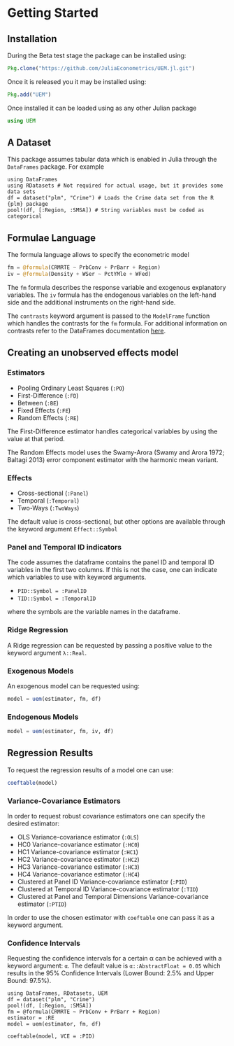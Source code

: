# Getting Started

## Installation

During the Beta test stage the package can be installed using:
```julia
Pkg.clone("https://github.com/JuliaEconometrics/UEM.jl.git")
```

Once it is released you it may be installed using:
```julia
Pkg.add("UEM")
```

Once installed it can be loaded using as any other Julian package
```julia
using UEM
```

## A Dataset

This package assumes tabular data which is enabled in Julia through the `DataFrames` package. For example

```@example Tutorial
using DataFrames
using RDatasets # Not required for actual usage, but it provides some data sets
df = dataset("plm", "Crime") # Loads the Crime data set from the R {plm} package
pool!(df, [:Region, :SMSA]) # String variables must be coded as categorical
```

## Formulae Language

The formula language allows to specify the econometric model

```julia
fm = @formula(CRMRTE ~ PrbConv + PrBarr + Region)
iv = @formula(Density + WSer ~ PctYMle + WFed)
```

The `fm` formula describes the response variable and exogenous explanatory variables. The `iv` formula has the endogenous variables on the left-hand side and the additional instruments on the right-hand side.

The `contrasts` keyword argument is passed to the `ModelFrame` function which handles the contrasts for the `fm` formula. For additional information on contrasts refer to the DataFrames documentation [here](https://juliastats.github.io/DataFrames.jl/latest/man/formulas/).

## Creating an unobserved effects model

### Estimators

- Pooling Ordinary Least Squares (`:PO`)
- First-Difference (`:FD`)
- Between (`:BE`)
- Fixed Effects (`:FE`)
- Random Effects (`:RE`)

The First-Difference estimator handles categorical variables by using the value at that period.

The Random Effects model uses the Swamy-Arora (Swamy and Arora 1972; Baltagi 2013) error component estimator with the harmonic mean variant.

### Effects

- Cross-sectional (`:Panel`)
- Temporal (`:Temporal`)
- Two-Ways (`:TwoWays`)

The default value is cross-sectional, but other options are available through the keyword argument `Effect::Symbol`

### Panel and Temporal ID indicators

The code assumes the dataframe contains the panel ID and temporal ID variables in the first two columns. If this is not the case, one can indicate which variables to use with keyword arguments.

- `PID::Symbol = :PanelID`
- `TID::Symbol = :TemporalID`

where the symbols are the variable names in the dataframe.

### Ridge Regression

A Ridge regression can be requested by passing a positive value to the keyword argument `λ::Real`.

### Exogenous Models

An exogenous model can be requested using:
```julia
model = uem(estimator, fm, df)
```

### Endogenous Models

```julia
model = uem(estimator, fm, iv, df)
```

## Regression Results

To request the regression results of a model one can use:
```julia
coeftable(model)
```

### Variance-Covariance Estimators

In order to request robust covariance estimators one can specify the desired estimator:
- OLS Variance-covariance estimator (`:OLS`)
- HC0 Variance-covariance estimator (`:HC0`)
- HC1 Variance-covariance estimator (`:HC1`)
- HC2 Variance-covariance estimator (`:HC2`)
- HC3 Variance-covariance estimator (`:HC3`)
- HC4 Variance-covariance estimator (`:HC4`)
- Clustered at Panel ID Variance-covariance estimator (`:PID`)
- Clustered at Temporal ID Variance-covariance estimator (`:TID`)
- Clustered at Panel and Temporal Dimensions Variance-covariance estimator (`:PTID`)

In order to use the chosen estimator with `coeftable` one can pass it as a keyword argument.

### Confidence Intervals

Requesting the confidence intervals for a certain α can be achieved with a keyword argument: `α`. The default value is `α::AbstractFloat = 0.05` which results in the 95% Confidence Intervals (Lower Bound: 2.5% and Upper Bound: 97.5%).

```@setup Tutorial
using DataFrames, RDatasets, UEM
df = dataset("plm", "Crime")
pool!(df, [:Region, :SMSA])
fm = @formula(CRMRTE ~ PrbConv + PrBarr + Region)
estimator = :RE
model = uem(estimator, fm, df)
```
```@example Tutorial
coeftable(model, VCE = :PID)
```
